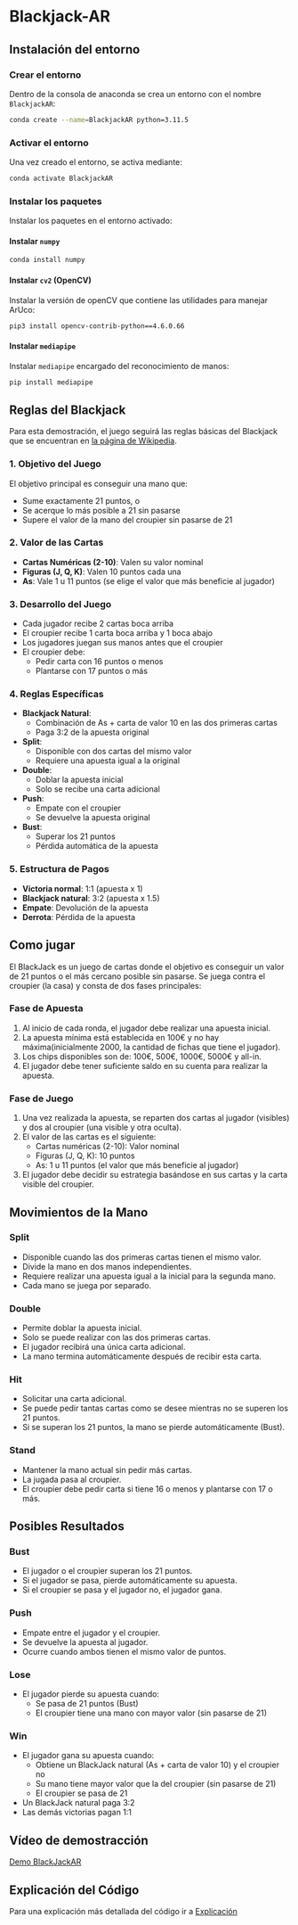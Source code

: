 # Blackjack-AR

## Instalación del entorno

### Crear el entorno

Dentro de la consola de anaconda se crea un entorno con el nombre `BlackjackAR`:

```bash
conda create --name=BlackjackAR python=3.11.5
```

### Activar el entorno

Una vez creado el entorno, se activa mediante:

```bash
conda activate BlackjackAR
```

### Instalar los paquetes

Instalar los paquetes en el entorno activado:

#### Instalar `numpy`

```bash
conda install numpy
```

#### Instalar `cv2` (OpenCV)

Instalar la versión de openCV que contiene las utilidades para manejar ArUco:

```bash
pip3 install opencv-contrib-python==4.6.0.66
```

#### Instalar `mediapipe`

Instalar `mediapipe` encargado del reconocimiento de manos:

```bash
pip install mediapipe
```

## Reglas del Blackjack

Para esta demostración, el juego seguirá las reglas básicas del Blackjack que se encuentran en [la página de Wikipedia](https://es.wikipedia.org/wiki/Blackjack). 

### 1. Objetivo del Juego
El objetivo principal es conseguir una mano que:
- Sume exactamente 21 puntos, o
- Se acerque lo más posible a 21 sin pasarse
- Supere el valor de la mano del croupier sin pasarse de 21

### 2. Valor de las Cartas
- **Cartas Numéricas (2-10)**: Valen su valor nominal
- **Figuras (J, Q, K)**: Valen 10 puntos cada una
- **As**: Vale 1 u 11 puntos (se elige el valor que más beneficie al jugador)

### 3. Desarrollo del Juego
- Cada jugador recibe 2 cartas boca arriba
- El croupier recibe 1 carta boca arriba y 1 boca abajo
- Los jugadores juegan sus manos antes que el croupier
- El croupier debe:
  - Pedir carta con 16 puntos o menos
  - Plantarse con 17 puntos o más

### 4. Reglas Específicas
- **Blackjack Natural**: 
  - Combinación de As + carta de valor 10 en las dos primeras cartas
  - Paga 3:2 de la apuesta original
- **Split**: 
  - Disponible con dos cartas del mismo valor
  - Requiere una apuesta igual a la original
- **Double**: 
  - Doblar la apuesta inicial
  - Solo se recibe una carta adicional
- **Push**: 
  - Empate con el croupier
  - Se devuelve la apuesta original
- **Bust**: 
  - Superar los 21 puntos
  - Pérdida automática de la apuesta

### 5. Estructura de Pagos
- **Victoria normal**: 1:1 (apuesta x 1)
- **Blackjack natural**: 3:2 (apuesta x 1.5)
- **Empate**: Devolución de la apuesta
- **Derrota**: Pérdida de la apuesta


## Como jugar

El BlackJack es un juego de cartas donde el objetivo es conseguir un valor de 21 puntos o el más cercano posible sin pasarse. Se juega contra el croupier (la casa) y consta de dos fases principales:

### Fase de Apuesta
1. Al inicio de cada ronda, el jugador debe realizar una apuesta inicial.
2. La apuesta mínima está establecida en 100€ y no hay máxima(inicialmente 2000, la cantidad de fichas que tiene el jugador).
3. Los chips disponibles son de: 100€, 500€, 1000€, 5000€ y all-in.
4. El jugador debe tener suficiente saldo en su cuenta para realizar la apuesta.

### Fase de Juego
1. Una vez realizada la apuesta, se reparten dos cartas al jugador (visibles) y dos al croupier (una visible y otra oculta).
2. El valor de las cartas es el siguiente:
   - Cartas numéricas (2-10): Valor nominal
   - Figuras (J, Q, K): 10 puntos
   - As: 1 u 11 puntos (el valor que más beneficie al jugador)
3. El jugador debe decidir su estrategia basándose en sus cartas y la carta visible del croupier.

## Movimientos de la Mano

### Split
- Disponible cuando las dos primeras cartas tienen el mismo valor.
- Divide la mano en dos manos independientes.
- Requiere realizar una apuesta igual a la inicial para la segunda mano.
- Cada mano se juega por separado.

### Double
- Permite doblar la apuesta inicial.
- Solo se puede realizar con las dos primeras cartas.
- El jugador recibirá una única carta adicional.
- La mano termina automáticamente después de recibir esta carta.

### Hit
- Solicitar una carta adicional.
- Se puede pedir tantas cartas como se desee mientras no se superen los 21 puntos.
- Si se superan los 21 puntos, la mano se pierde automáticamente (Bust).

### Stand
- Mantener la mano actual sin pedir más cartas.
- La jugada pasa al croupier.
- El croupier debe pedir carta si tiene 16 o menos y plantarse con 17 o más.

## Posibles Resultados

### Bust
- El jugador o el croupier superan los 21 puntos.
- Si el jugador se pasa, pierde automáticamente su apuesta.
- Si el croupier se pasa y el jugador no, el jugador gana.

### Push
- Empate entre el jugador y el croupier.
- Se devuelve la apuesta al jugador.
- Ocurre cuando ambos tienen el mismo valor de puntos.

### Lose
- El jugador pierde su apuesta cuando:
  - Se pasa de 21 puntos (Bust)
  - El croupier tiene una mano con mayor valor (sin pasarse de 21)

### Win
- El jugador gana su apuesta cuando:
  - Obtiene un BlackJack natural (As + carta de valor 10) y el croupier no
  - Su mano tiene mayor valor que la del croupier (sin pasarse de 21)
  - El croupier se pasa de 21
- Un BlackJack natural paga 3:2
- Las demás victorias pagan 1:1


## Vídeo de demostracción

[Demo BlackJackAR](https://youtu.be/LgWuBaNY40c)


## Explicación del Código

Para una explicación más detallada del código ir a [Explicación](model/README.md)






